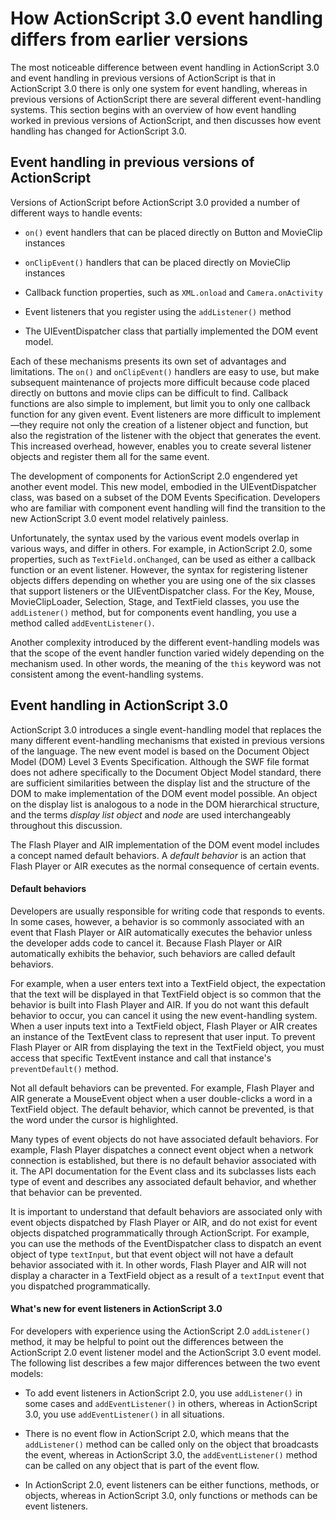 # How ActionScript 3.0 event handling differs from earlier versions

<div>

The most noticeable difference between event handling in ActionScript 3.0 and
event handling in previous versions of ActionScript is that in ActionScript 3.0
there is only one system for event handling, whereas in previous versions of
ActionScript there are several different event-handling systems. This section
begins with an overview of how event handling worked in previous versions of
ActionScript, and then discusses how event handling has changed for ActionScript
3.0.

</div>

<div>

## Event handling in previous versions of ActionScript

<div>

Versions of ActionScript before ActionScript 3.0 provided a number of different
ways to handle events:

- `on()` event handlers that can be placed directly on Button and MovieClip
  instances

- `onClipEvent()` handlers that can be placed directly on MovieClip instances

- Callback function properties, such as `XML.onload` and `Camera.onActivity`

- Event listeners that you register using the `addListener()` method

- The UIEventDispatcher class that partially implemented the DOM event model.

Each of these mechanisms presents its own set of advantages and limitations. The
`on()` and `onClipEvent()` handlers are easy to use, but make subsequent
maintenance of projects more difficult because code placed directly on buttons
and movie clips can be difficult to find. Callback functions are also simple to
implement, but limit you to only one callback function for any given event.
Event listeners are more difficult to implement—they require not only the
creation of a listener object and function, but also the registration of the
listener with the object that generates the event. This increased overhead,
however, enables you to create several listener objects and register them all
for the same event.

The development of components for ActionScript 2.0 engendered yet another event
model. This new model, embodied in the UIEventDispatcher class, was based on a
subset of the DOM Events Specification. Developers who are familiar with
component event handling will find the transition to the new ActionScript 3.0
event model relatively painless.

Unfortunately, the syntax used by the various event models overlap in various
ways, and differ in others. For example, in ActionScript 2.0, some properties,
such as `TextField.onChanged`, can be used as either a callback function or an
event listener. However, the syntax for registering listener objects differs
depending on whether you are using one of the six classes that support listeners
or the UIEventDispatcher class. For the Key, Mouse, MovieClipLoader, Selection,
Stage, and TextField classes, you use the `addListener()` method, but for
components event handling, you use a method called `addEventListener()`.

Another complexity introduced by the different event-handling models was that
the scope of the event handler function varied widely depending on the mechanism
used. In other words, the meaning of the `this` keyword was not consistent among
the event-handling systems.

</div>

</div>

<div>

## Event handling in ActionScript 3.0

<div>

ActionScript 3.0 introduces a single event-handling model that replaces the many
different event-handling mechanisms that existed in previous versions of the
language. The new event model is based on the Document Object Model (DOM) Level
3 Events Specification. Although the SWF file format does not adhere
specifically to the Document Object Model standard, there are sufficient
similarities between the display list and the structure of the DOM to make
implementation of the DOM event model possible. An object on the display list is
analogous to a node in the DOM hierarchical structure, and the terms _display
list object_ and _node_ are used interchangeably throughout this discussion.

The Flash Player and AIR implementation of the DOM event model includes a
concept named default behaviors. A _default behavior_ is an action that Flash
Player or AIR executes as the normal consequence of certain events.

<div>

#### Default behaviors

Developers are usually responsible for writing code that responds to events. In
some cases, however, a behavior is so commonly associated with an event that
Flash Player or AIR automatically executes the behavior unless the developer
adds code to cancel it. Because Flash Player or AIR automatically exhibits the
behavior, such behaviors are called default behaviors.

For example, when a user enters text into a TextField object, the expectation
that the text will be displayed in that TextField object is so common that the
behavior is built into Flash Player and AIR. If you do not want this default
behavior to occur, you can cancel it using the new event-handling system. When a
user inputs text into a TextField object, Flash Player or AIR creates an
instance of the TextEvent class to represent that user input. To prevent Flash
Player or AIR from displaying the text in the TextField object, you must access
that specific TextEvent instance and call that instance's `preventDefault()`
method.

Not all default behaviors can be prevented. For example, Flash Player and AIR
generate a MouseEvent object when a user double-clicks a word in a TextField
object. The default behavior, which cannot be prevented, is that the word under
the cursor is highlighted.

Many types of event objects do not have associated default behaviors. For
example, Flash Player dispatches a connect event object when a network
connection is established, but there is no default behavior associated with it.
The API documentation for the Event class and its subclasses lists each type of
event and describes any associated default behavior, and whether that behavior
can be prevented.

It is important to understand that default behaviors are associated only with
event objects dispatched by Flash Player or AIR, and do not exist for event
objects dispatched programmatically through ActionScript. For example, you can
use the methods of the EventDispatcher class to dispatch an event object of type
`textInput`, but that event object will not have a default behavior associated
with it. In other words, Flash Player and AIR will not display a character in a
TextField object as a result of a `textInput` event that you dispatched
programmatically.

</div>

<div>

#### What's new for event listeners in ActionScript 3.0

For developers with experience using the ActionScript 2.0 `addListener()`
method, it may be helpful to point out the differences between the ActionScript
2.0 event listener model and the ActionScript 3.0 event model. The following
list describes a few major differences between the two event models:

- To add event listeners in ActionScript 2.0, you use `addListener()` in some
  cases and `addEventListener()` in others, whereas in ActionScript 3.0, you use
  `addEventListener()` in all situations.

- There is no event flow in ActionScript 2.0, which means that the
  `addListener()` method can be called only on the object that broadcasts the
  event, whereas in ActionScript 3.0, the `addEventListener()` method can be
  called on any object that is part of the event flow.

- In ActionScript 2.0, event listeners can be either functions, methods, or
  objects, whereas in ActionScript 3.0, only functions or methods can be event
  listeners.

</div>

</div>

</div>

